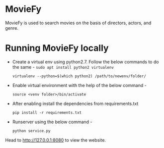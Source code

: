 
# MovieFy

MovieFy is used to search movies on the basis of directors, actors, and genre.


# Running MovieFy locally
- Create a virtual env using python2.7. Follow the below commands to do the same -
    `sudo apt install python2 virtualenv`

    `virtualenv --python=$(which python2) /path/to/newenv/folder/`
- Enable virtual environment with the help of the below command - 

    `source <venv folder>/bin/activate`
- After enabling install the dependencies from requirements.txt

    `pip install -r requirements.txt`
- Runserver using the below command - 

    `python service.py`

Head to http://127.0.0.1:8080 to view the website.